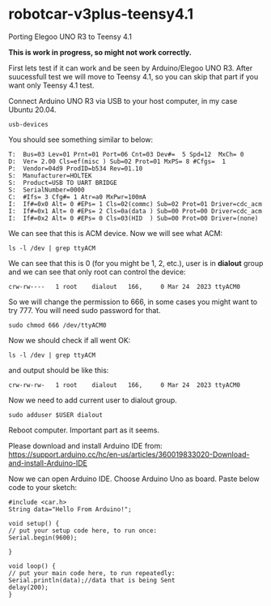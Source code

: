# robotcar-v3plus-teensy4.1
Porting Elegoo UNO R3 to Teensy 4.1

**This is work in progress, so might not work correctly.**

First lets test if it can work and be seen by Arduino/Elegoo UNO R3.
After suucessfull test we will move to Teensy 4.1, so you can skip that part if you want only Teensy 4.1 test.

Connect Arduino UNO R3 via USB to your host computer, in my case Ubuntu 20.04.
```
usb-devices
```

You should see something similar to below:
```
T:  Bus=03 Lev=01 Prnt=01 Port=06 Cnt=03 Dev#=  5 Spd=12  MxCh= 0
D:  Ver= 2.00 Cls=ef(misc ) Sub=02 Prot=01 MxPS= 8 #Cfgs=  1
P:  Vendor=04d9 ProdID=b534 Rev=01.10
S:  Manufacturer=HOLTEK
S:  Product=USB TO UART BRIDGE
S:  SerialNumber=0000
C:  #Ifs= 3 Cfg#= 1 Atr=a0 MxPwr=100mA
I:  If#=0x0 Alt= 0 #EPs= 1 Cls=02(commc) Sub=02 Prot=01 Driver=cdc_acm
I:  If#=0x1 Alt= 0 #EPs= 2 Cls=0a(data ) Sub=00 Prot=00 Driver=cdc_acm
I:  If#=0x2 Alt= 0 #EPs= 0 Cls=03(HID  ) Sub=00 Prot=00 Driver=(none)
```

We can see that this is ACM device.
Now we will see what ACM:
```
ls -l /dev | grep ttyACM
```

We can see that this is 0 (for you might be 1, 2, etc.), user is in **dialout** group and we can see that only root can control the device:
```
crw-rw----   1 root    dialout   166,     0 Mar 24  2023 ttyACM0
```

So we will change the permission to 666, in some cases you might want to try 777.
You will need sudo password for that.
```
sudo chmod 666 /dev/ttyACM0
```

Now we should check if all went OK:
```
ls -l /dev | grep ttyACM
```

and output should be like this:
```
crw-rw-rw-   1 root    dialout   166,     0 Mar 24  2023 ttyACM0
```

Now we need to add current user to dialout group. 
```
sudo adduser $USER dialout
```

Reboot computer. Important part as it seems.

Please download and install Arduino IDE from:
https://support.arduino.cc/hc/en-us/articles/360019833020-Download-and-install-Arduino-IDE

Now we can open Arduino IDE.
Choose Arduino Uno as board.
Paste below code to your sketch:
```
#include <car.h>
String data="Hello From Arduino!";

void setup() {
// put your setup code here, to run once:
Serial.begin(9600);

}

void loop() {
// put your main code here, to run repeatedly:
Serial.println(data);//data that is being Sent
delay(200);
}
```

